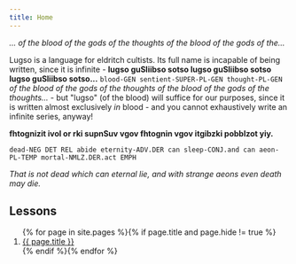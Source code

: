 ```yaml
---
title: Home
---
```


_... of the blood of the gods of the thoughts of the blood of the gods of the..._

Lugso is a language for eldritch cultists. Its full name is incapable of being written, since it is infinite - **lugso guSliibso sotso lugso guSliibso sotso lugso guSliibso sotso...** `blood-GEN sentient-SUPER-PL-GEN thought-PL-GEN` _of the blood of the gods of the thoughts of the blood of the gods of the thoughts..._ - but "lugso" (of the blood) will suffice for our purposes, since it is written almost exclusively _in_ blood - and you cannot exhaustively write an infinite series, anyway!

**fhtognizit ivol or rki supnSuv vgov fhtognin vgov itgibzki pobblzot yiy.**

`dead-NEG DET REL abide eternity-ADV.DER can sleep-CONJ.and can aeon-PL-TEMP mortal-NMLZ.DER.act EMPH`

_That is not dead which can eternal lie, and with strange aeons even death may die._

## Lessons

<ol>{% for page in site.pages %}{% if page.title and page.hide != true %}
<li>
<a href="{{ page.url | relative_url }}">{{ page.title }}</a>
</li>
{% endif %}{% endfor %}</ol>
